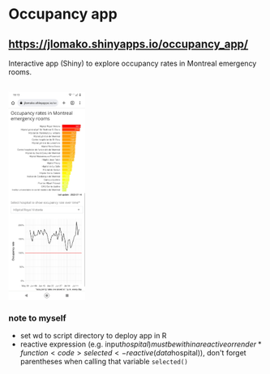 
# Occupancy app

## <a href = "https://jlomako.shinyapps.io/occupancy_app/">https://jlomako.shinyapps.io/occupancy_app/</a>
Interactive app (Shiny) to explore occupancy rates in Montreal emergency rooms.
<br><br>

<img src="img/Screenshot_20220715-181344.png" alt="screenshot" width=30%>


### note to myself
* set wd to script directory to deploy app in R
* reactive expression (e.g. input$hospital) must be within a reactive or render* function <code>selected <- reactive(data %>% select(Date, occupancy = input$hospital))</code>, don't forget parentheses when calling that variable <code>selected()</code>
